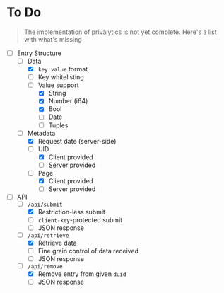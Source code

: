# To Do

> The implementation of privalytics is not yet complete. Here's a list with what's missing

- [ ] Entry Structure
  - [ ] Data
    - [x] ``key:value`` format
    - [ ] Key whitelisting
    - [ ] Value support
      - [x] String
      - [x] Number (i64)
      - [x] Bool
      - [ ] Date
      - [ ] Tuples
  - [ ] Metadata
    - [x] Request date (server-side)
    - [ ] UID
      - [x] Client provided
      - [ ] Server provided
    - [ ] Page
      - [x] Client provided
      - [ ] Server provided
- [ ] API
  - [ ] ``/api/submit``
    - [x] Restriction-less submit
    - [ ] ``client-key``-protected submit
    - [ ] JSON response
  - [ ] ``/api/retrieve``
    - [x] Retrieve data
    - [ ] Fine grain control of data received
    - [ ] JSON response
  - [ ] ``/api/remove``
    - [x] Remove entry from given ``duid``
    - [ ] JSON response
